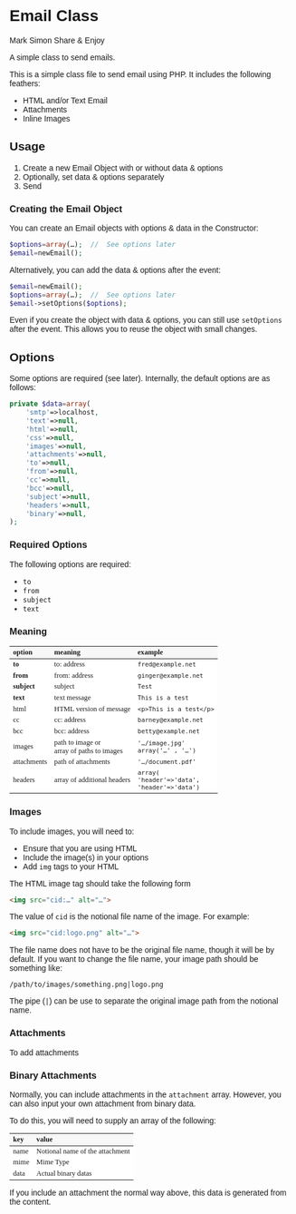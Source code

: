 <style type="text/css">
	body {
		font-family: "Source Sans Pro", "Lucida Grande", sans-serif;
	}
	table {
		font-family: "Source Code Pro";
		font-size: .9em;
	}
	td {
		background-color: white;
	}
	th {
		text-align: left;
		background-color: #f8f8f8;
	}
</style>

# Email Class

Mark Simon
Share & Enjoy

A simple class to send emails.

This is a simple class file to send email using PHP. It includes the following feathers:

- HTML and/or Text Email
- Attachments
- Inline Images

## Usage

1. Create a new Email Object with or without data & options
2. Optionally, set data & options separately
3. Send

### Creating the Email Object

You can create an Email objects with options & data in the Constructor:

```php
$options=array(…);	//	See options later
$email=newEmail();
```

Alternatively, you can add the data & options after the event:

```php
$email=newEmail();
$options=array(…);	//	See options later
$email->setOptions($options);
```

Even if you create the object with data & options, you can still use `setOptions` after the event. This allows you to reuse the object with small changes.

## Options

Some options are required (see later). Internally, the default options are as follows:

```php
private $data=array(
	'smtp'=>localhost,
	'text'=>null,
	'html'=>null,
	'css'=>null,
	'images'=>null,
	'attachments'=>null,
	'to'=>null,
	'from'=>null,
	'cc'=>null,
	'bcc'=>null,
	'subject'=>null,
	'headers'=>null,
	'binary'=>null,
);
```

### Required Options

The following options are required:

- `to`
- `from`
- `subject`
- `text`

### Meaning

| option        | meaning           | example
| ------------- |:-------------|:-----|
| __to__			| to: address		| `fred@example.net`
| __from__		| from: address	| `ginger@example.net`
| __subject__		| subject			| `Test`
| __text__		| text message	| `This is a test`
| html				| HTML version of message	| `<p>This is a test</p>`
| cc				| cc: address	| `barney@example.net`
| bcc				| bcc: address	| `betty@example.net`
| images			| path to image or<br>array of paths to images	| `'…/image.jpg'`<br>`array('…' , '…')`
| attachments		| path of attachments	| `'…/document.pdf'`
| headers	| array of additional headers	| `array(`<br>`'header'=>'data',`<br>`'header'=>'data')`

### Images

To include images, you will need to:

- Ensure that you are using HTML
- Include the image(s) in your options
- Add `img` tags to your HTML

The HTML image tag should take the following form

```html
<img src="cid:…" alt="…">
```

The value of `cid` is the notional file name of the image. For example:

```html
<img src="cid:logo.png" alt="…">
```

The file name does not have to be the original file name, though it will be by default. If you want to change the file name, your image path should be something like:

	/path/to/images/something.png|logo.png

The pipe (`|`) can be use to separate the original image path from the notional name.

### Attachments

To add attachments 

### Binary Attachments

Normally, you can include attachments in the `attachment` array. However, you can also input your own attachment from binary data.

To do this, you will need to supply an array of the following:

| key | value
|------|--------------------------------
| name | Notional name of the attachment
| mime | Mime Type
| data | Actual binary datas

If you include an attachment the normal way above, this data is generated from the content.